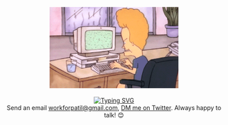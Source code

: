 <div align="center">
    <img width="300px" alt="dog-funny" src="https://raw.githubusercontent.com/the-vaibhav/the-vaibhav/main/images/butthead.gif">
</div>
<br>
<div align="center">
    <a href="https://git.io/typing-svg">
        <img src="https://readme-typing-svg.herokuapp.com?font=Noto+Sans&weight=700&size=28&pause=2000&color=982CF7&center=true&vCenter=true&width=435&height=40&lines=Vaibhav+Mhaske;+%E0%A4%B5%E0%A5%88%E0%A4%AD%E0%A4%B5+%E0%A4%AE%E0%A5%8D%E0%A4%B9%E0%A4%B8%E0%A5%8D%E0%A4%95%E0%A5%87" alt="Typing SVG">
    </a>
</div>
<div align="center">
    Send an email <a href="mailto:workforpatil@gmail.com">workforpatil@gmail.com</a>, 
    <a href="https://twitter.com/messages/compose?recipient_id=1691701035633627136">DM me on Twitter</a>.
    Always happy to talk! 😊
</div>
